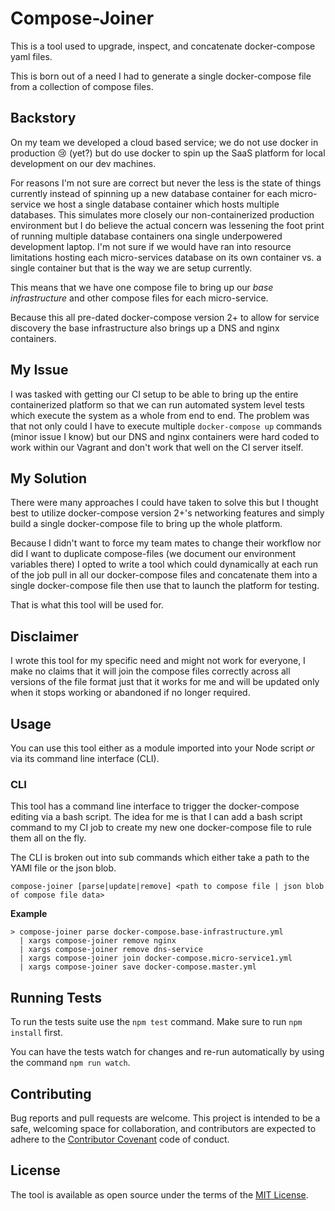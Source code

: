 # Compose-Joiner

This is a tool used to upgrade, inspect, and concatenate docker-compose yaml files.

This is born out of a need I had to generate a single docker-compose file from a collection of compose files.

## Backstory

On my team we developed a cloud based service; we do not use docker in production :cry: (yet?) but do use docker to spin up the SaaS platform for local development on our dev machines.

For reasons I'm not sure are correct but never the less is the state of things currently instead of spinning up a new database container for each micro-service we host a single database container which hosts multiple databases. This simulates more closely our non-containerized production environment but I do believe the actual concern was lessening the foot print of running multiple database containers ona  single underpowered development laptop. I'm not sure if we would have ran into resource limitations hosting each micro-services database on its own container vs. a single container but that is the way we are setup currently.

This means that we have one compose file to bring up our _base infrastructure_ and other compose files for each micro-service.

Because this all pre-dated docker-compose version 2+ to allow for service discovery the base infrastructure also brings up a DNS and nginx containers.

## My Issue

I was tasked with getting our CI setup to be able to bring up the entire containerized platform so that we can run automated system level tests which execute the system as a whole from end to end. The problem was that not only could I have to execute multiple `docker-compose up` commands  (minor issue I know) but our DNS and nginx containers were hard coded to work within our Vagrant and don't work that well on the CI server itself.

## My Solution

There were many approaches I could have taken to solve this but I thought best to utilize docker-compose version 2+'s networking features and simply build a single docker-compose file to bring up the whole platform.

Because I didn't want to force my team mates to change their workflow nor did I want to duplicate compose-files (we document our environment variables there) I opted to write a tool which could dynamically at each run of the job pull in all our docker-compose files and concatenate them into a single docker-compose file then use that to launch the platform for testing.

That is what this tool will be used for.

## Disclaimer

I wrote this tool for my specific need and might not work for everyone, I make no claims that it will join the compose files correctly across all versions of the file format just that it works for me and will be updated only when it stops working or abandoned if no longer required.

## Usage

You can use this tool either as a module imported into your Node script _or_ via its command line interface (CLI).

### CLI

This tool has a command line interface to trigger the docker-compose editing via a bash script.
The idea for me is that I can add a bash script command to my CI job to create my new one docker-compose file to rule them all on the fly.

The CLI is broken out into sub commands which either take a path to the YAMl file or the json blob.

```
compose-joiner [parse|update|remove] <path to compose file | json blob of compose file data>
```

**Example**
```
> compose-joiner parse docker-compose.base-infrastructure.yml
  | xargs compose-joiner remove nginx
  | xargs compose-joiner remove dns-service
  | xargs compose-joiner join docker-compose.micro-service1.yml
  | xargs compose-joiner save docker-compose.master.yml
```

## Running Tests

To run the tests suite use the `npm test` command.
Make sure to run `npm install` first.

You can have the tests watch for changes and re-run automatically by using the command `npm run watch`.

## Contributing

Bug reports and pull requests are welcome. This project is intended to be a safe, welcoming space for collaboration, and contributors are expected to adhere to the [Contributor Covenant](https://contributor-covenant.org/) code of conduct.

## License

The tool is available as open source under the terms of the [MIT License](https://choosealicense.com/licenses/mit/).